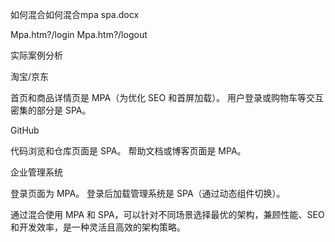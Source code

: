 如何混合如何混合mpa spa.docx



Mpa.htm?/login
Mpa.htm?/logout






实际案例分析

淘宝/京东

首页和商品详情页是 MPA（为优化 SEO 和首屏加载）。
用户登录或购物车等交互密集的部分是 SPA。

GitHub

代码浏览和仓库页面是 SPA。
帮助文档或博客页面是 MPA。

企业管理系统

登录页面为 MPA。
登录后加载管理系统是 SPA（通过动态组件切换）。

通过混合使用 MPA 和 SPA，可以针对不同场景选择最优的架构，兼顾性能、SEO 和开发效率，是一种灵活且高效的架构策略。

